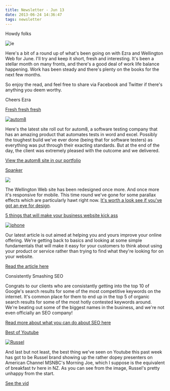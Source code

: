 ```yaml
---
title: Newsletter - Jun 13
date: 2013-06-24 14:36:47
tags: newsletter
---
```


Howdy folks

![ie](https://i1.createsend1.com/ei/r/57/D0E/417/csimport/GWtiJFA.105445.jpg)

Here's a bit of a round up of what's been going on with Ezra and Wellington Web for June. I'll try and keep it short, fresh and interesting. It's been a stellar month on many fronts, and there's a good deal of work life balance happening. Work has been steady and there's plenty on the books for the next few months.

So enjoy the read, and feel free to share via Facebook and Twitter if there's anything you deem worthy.

Cheers
Ezra

[Fresh fresh fresh](http://marketing.passionfruit.co.nz/t/r-l-bllktdt-l-s/)

[![autom8](https://i2.createsend1.com/ei/r/57/D0E/417/csimport/autom8.101633.png)](http://marketing.passionfruit.co.nz/t/r-l-bllktdt-l-g/)

Here's the latest site roll out for autom8, a software testing company that has an amazing product that automates tests in word and excel. Possibly the toughest build we've ever done (being that for software testers) as everything was put through their exacting standards. But at the end of the day, the client was extremely pleased with the outcome and we delivered.

[View the autom8 site in our portfolio](http://marketing.passionfruit.co.nz/t/r-l-bllktdt-l-w/)

[Spanker](http://marketing.passionfruit.co.nz/t/r-l-bllktdt-l-yd/)

[![](https://i3.createsend1.com/ei/r/57/D0E/417/csimport/head.102843.png)](http://marketing.passionfruit.co.nz/t/r-l-bllktdt-l-yh/)

The Wellington Web site has been redesigned once more. And once more it's responsive for mobile. This time round we've gone for some parallax effects which are particularly hawt right now. [It's worth a look see if you've got an eye for design](http://marketing.passionfruit.co.nz/t/r-l-bllktdt-l-yk/).

[5 things that will make your business website kick ass](http://marketing.passionfruit.co.nz/t/r-l-bllktdt-l-yu/)

[![iphone](https://i4.createsend1.com/ei/r/57/D0E/417/csimport/5-reasons-for-social-media.103623.png)](http://marketing.passionfruit.co.nz/t/r-l-bllktdt-l-jl/)

Our latest article is out aimed at helping you and yours improve your online offering. We're getting back to basics and looking at some simple fundamentals that will make it easy for your customers to think about using your product or service rather than trying to find what they're looking for on your website.

[Read the article here](http://marketing.passionfruit.co.nz/t/r-l-bllktdt-l-jr/)

Consistently Smashing SEO

Congrats to our clients who are consistantly getting into the top 10 of Google's search results for some of the most competitive keywords on the internet. It's common place for them to end up in the top 5 of organic search results for some of the most hotly contested keywords around. We're beating out some of the biggest names in the business, and we're not even officially an SEO company!

[Read more about what you can do about SEO here](http://marketing.passionfruit.co.nz/t/r-l-bllktdt-l-jy/)

[Best of Youtube](http://marketing.passionfruit.co.nz/t/r-l-bllktdt-l-jj/)

[![Russel](https://i5.createsend1.com/ei/r/57/D0E/417/csimport/RussellBrandonMSNBCMockingMediaYouTube.103838.png)](http://marketing.passionfruit.co.nz/t/r-l-bllktdt-l-jt/)

And last but not least, the best thing we've seen on Youtube this past week has got to be Russel brand showing up the rather dopey presenters on American Channel MSNBC's Morning Joe, which I suppose is the equivalent of breakfast tv here in NZ. As you can see from the image, Russel's pretty unhappy from the start.

[See the vid](http://marketing.passionfruit.co.nz/t/r-l-bllktdt-l-ji/)